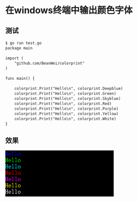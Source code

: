 # 在windows终端中输出颜色字体

## 测试
```
$ go run test.go
package main

import (
	"github.com/BeanWei/colorprint"
)

func main() {

	colorprint.Print("Hello\n", colorprint.Deepblue)
	colorprint.Print("Hello\n", colorprint.Green)
	colorprint.Print("Hello\n", colorprint.Skyblue)
	colorprint.Print("Hello\n", colorprint.Red)
	colorprint.Print("Hello\n", colorprint.Purple)
	colorprint.Print("Hello\n", colorprint.Yellow)
	colorprint.Print("Hello\n", colorprint.White)
}
```

## 效果
![Alt text](https://github.com/BeanWei/colorprint/blob/master/Screenshot/test.PNG)